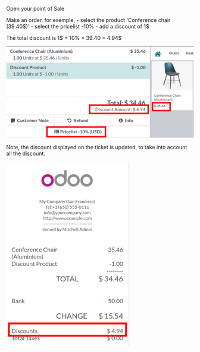 Open your point of Sale

Make an order. for exemple, - select the product 'Conference chair
(39.40\$)' - select the pricelist -10% - add a discount of 1\$

The total discount is 1\$ + 10% \* 39.40 = 4.94\$

![image_summary](../static/description/order_summary.png)

Note, the discount displayed on the ticket is updated, to take into
account all the discount.

![image_receipt](../static/description/pos_receipt.png)
